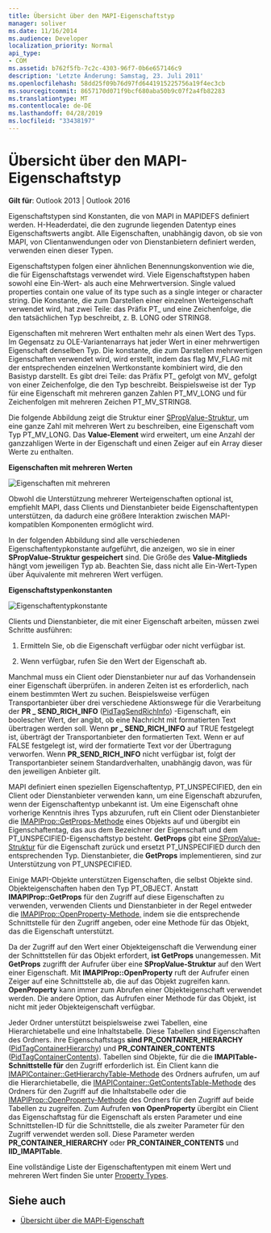 ```yaml
---
title: Übersicht über den MAPI-Eigenschaftstyp
manager: soliver
ms.date: 11/16/2014
ms.audience: Developer
localization_priority: Normal
api_type:
- COM
ms.assetid: b762f5fb-7c2c-4303-96f7-0b6e657146c9
description: 'Letzte Änderung: Samstag, 23. Juli 2011'
ms.openlocfilehash: 58dd25f09b76d97fd6441915225756a19f4ec3cb
ms.sourcegitcommit: 8657170d071f9bcf680aba50b9c07f2a4fb82283
ms.translationtype: MT
ms.contentlocale: de-DE
ms.lasthandoff: 04/28/2019
ms.locfileid: "33438197"
---
```

# <a name="mapi-property-type-overview"></a>Übersicht über den MAPI-Eigenschaftstyp
  
**Gilt für**: Outlook 2013 | Outlook 2016 
  
Eigenschaftstypen sind Konstanten, die von MAPI in MAPIDEFS definiert werden. H-Headerdatei, die den zugrunde liegenden Datentyp eines Eigenschaftswerts angibt. Alle Eigenschaften, unabhängig davon, ob sie von MAPI, von Clientanwendungen oder von Dienstanbietern definiert werden, verwenden einen dieser Typen. 
  
Eigenschaftstypen folgen einer ähnlichen Benennungskonvention wie die, die für Eigenschaftstags verwendet wird. Viele Eigenschaftstypen haben sowohl eine Ein-Wert- als auch eine Mehrwertversion. Single valued properties contain one value of its type such as a single integer or character string. Die Konstante, die zum Darstellen einer einzelnen Werteigenschaft verwendet wird, hat zwei Teile: das Präfix PT_ und eine Zeichenfolge, die den tatsächlichen Typ beschreibt, z. B. LONG oder STRING8. 
  
Eigenschaften mit mehreren Wert enthalten mehr als einen Wert des Typs. Im Gegensatz zu OLE-Variantenarrays hat jeder Wert in einer mehrwertigen Eigenschaft denselben Typ. Die konstante, die zum Darstellen mehrwertigen Eigenschaften verwendet wird, wird erstellt, indem das flag MV_FLAG mit der entsprechenden einzelnen Wertkonstante kombiniert wird, die den Basistyp darstellt. Es gibt drei Teile: das Präfix PT_ gefolgt von MV_ gefolgt von einer Zeichenfolge, die den Typ beschreibt. Beispielsweise ist der Typ für eine Eigenschaft mit mehreren ganzen Zahlen PT_MV_LONG und für Zeichenfolgen mit mehreren Zeichen PT_MV_STRING8.
  
Die folgende Abbildung zeigt die Struktur einer [SPropValue-Struktur,](spropvalue.md) um eine ganze Zahl mit mehreren Wert zu beschreiben, eine Eigenschaft vom Typ PT_MV_LONG. Das **Value-Element** wird erweitert, um eine Anzahl der ganzzahligen Werte in der Eigenschaft und einen Zeiger auf ein Array dieser Werte zu enthalten. 
  
**Eigenschaften mit mehreren Werten**
  
![Eigenschaften mit mehreren](media/amapi_12.gif "Wert Mehrere Werte")
  
Obwohl die Unterstützung mehrerer Werteigenschaften optional ist, empfiehlt MAPI, dass Clients und Dienstanbieter beide Eigenschaftentypen unterstützen, da dadurch eine größere Interaktion zwischen MAPI-kompatiblen Komponenten ermöglicht wird.
  
In der folgenden Abbildung sind alle verschiedenen Eigenschaftentypkonstante aufgeführt, die anzeigen, wo sie in einer **SPropValue-Struktur gespeichert** sind. Die Größe des **Value-Mitglieds** hängt vom jeweiligen Typ ab. Beachten Sie, dass nicht alle Ein-Wert-Typen über Äquivalente mit mehreren Wert verfügen. 
  
**Eigenschaftstypenkonstanten**
  
![Eigenschaftentypkonstante](media/amapi_11.gif "Eigenschaftentypkonstante")
  
Clients und Dienstanbieter, die mit einer Eigenschaft arbeiten, müssen zwei Schritte ausführen:
  
1. Ermitteln Sie, ob die Eigenschaft verfügbar oder nicht verfügbar ist.
    
2. Wenn verfügbar, rufen Sie den Wert der Eigenschaft ab.
    
Manchmal muss ein Client oder Dienstanbieter nur auf das Vorhandensein einer Eigenschaft überprüfen. in anderen Zeiten ist es erforderlich, nach einem bestimmten Wert zu suchen. Beispielsweise verfügen Transportanbieter über drei verschiedene Aktionswege für die Verarbeitung der **PR \_ SEND_RICH_INFO** ([PidTagSendRichInfo](pidtagsendrichinfo-canonical-property.md)) -Eigenschaft, ein boolescher Wert, der angibt, ob eine Nachricht mit formatierten Text übertragen werden soll. Wenn **pr \_ SEND_RICH_INFO** auf TRUE festgelegt ist, überträgt der Transportanbieter den formatierten Text. Wenn er auf FALSE festgelegt ist, wird der formatierte Text vor der Übertragung verworfen. Wenn **PR_SEND_RICH_INFO** nicht verfügbar ist, folgt der Transportanbieter seinem Standardverhalten, unabhängig davon, was für den jeweiligen Anbieter gilt. 
  
MAPI definiert einen speziellen Eigenschaftentyp, PT_UNSPECIFIED, den ein Client oder Dienstanbieter verwenden kann, um eine Eigenschaft abzurufen, wenn der Eigenschaftentyp unbekannt ist. Um eine Eigenschaft ohne vorherige Kenntnis ihres Typs abzurufen, ruft ein Client oder Dienstanbieter die [IMAPIProp::GetProps-Methode](imapiprop-getprops.md) eines Objekts auf und übergibt ein Eigenschaftentag, das aus dem Bezeichner der Eigenschaft und dem PT_UNSPECIFIED-Eigenschaftstyp besteht. **GetProps** gibt eine [SPropValue-Struktur](spropvalue.md) für die Eigenschaft zurück und ersetzt PT_UNSPECIFIED durch den entsprechenden Typ. Dienstanbieter, die **GetProps** implementieren, sind zur Unterstützung von PT_UNSPECIFIED. 
  
Einige MAPI-Objekte unterstützen Eigenschaften, die selbst Objekte sind. Objekteigenschaften haben den Typ PT_OBJECT. Anstatt **IMAPIProp::GetProps** für den Zugriff auf diese Eigenschaften zu verwenden, verwenden Clients und Dienstanbieter in der Regel entweder die [IMAPIProp::OpenProperty-Methode,](imapiprop-openproperty.md) indem sie die entsprechende Schnittstelle für den Zugriff angeben, oder eine Methode für das Objekt, das die Eigenschaft unterstützt. 
  
Da der Zugriff auf den Wert einer Objekteigenschaft die Verwendung einer der Schnittstellen für das Objekt erfordert, **ist GetProps** unangemessen. Mit **GetProps** zugrifft der Aufrufer über eine **SPropValue-Struktur** auf den Wert einer Eigenschaft. Mit **IMAPIProp::OpenProperty** ruft der Aufrufer einen Zeiger auf eine Schnittstelle ab, die auf das Objekt zugreifen kann. **OpenProperty** kann immer zum Abrufen einer Objekteigenschaft verwendet werden. Die andere Option, das Aufrufen einer Methode für das Objekt, ist nicht mit jeder Objekteigenschaft verfügbar. 
  
Jeder Ordner unterstützt beispielsweise zwei Tabellen, eine Hierarchietabelle und eine Inhaltstabelle. Diese Tabellen sind Eigenschaften des Ordners. ihre Eigenschaftstags **sind PR_CONTAINER_HIERARCHY** ([PidTagContainerHierarchy](pidtagcontainerhierarchy-canonical-property.md)) und **PR_CONTAINER_CONTENTS** ([PidTagContainerContents](pidtagcontainercontents-canonical-property.md)). Tabellen sind Objekte, für die die **IMAPITable-Schnittstelle für** den Zugriff erforderlich ist. Ein Client kann die [IMAPIContainer::GetHierarchyTable-Methode](imapicontainer-gethierarchytable.md) des Ordners aufrufen, um auf die Hierarchietabelle, die [IMAPIContainer::GetContentsTable-Methode](imapicontainer-getcontentstable.md) des Ordners für den Zugriff auf die Inhaltstabelle oder die [IMAPIProp::OpenProperty-Methode](imapiprop-openproperty.md) des Ordners für den Zugriff auf beide Tabellen zu zugreifen. Zum Aufrufen **von OpenProperty** übergibt ein Client das Eigenschaftstag für die Eigenschaft als ersten Parameter und eine Schnittstellen-ID für die Schnittstelle, die als zweiter Parameter für den Zugriff verwendet werden soll. Diese Parameter werden **PR_CONTAINER_HIERARCHY** oder **PR_CONTAINER_CONTENTS** und **IID_IMAPITable**.
  
Eine vollständige Liste der Eigenschaftentypen mit einem Wert und mehreren Wert finden Sie unter [Property Types](property-types.md). 
  
## <a name="see-also"></a>Siehe auch

- [Übersicht über die MAPI-Eigenschaft](mapi-property-overview.md)

